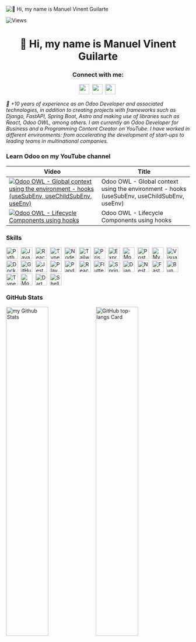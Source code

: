 ![👋 Hi, my name is Manuel Vinent Guilarte](https://miro.medium.com/v2/resize:fit:1358/0*FGD6BUzzZs1VJLuY.gif)

![Views](https://komarev.com/ghpvc/?username=mjavint&label=Views&color=0e75b6&style=flat)

<div id="toc">
  <ul align="center" style="list-style: none">
    <summary>
      <h1>
        👋 Hi, my name is Manuel Vinent Guilarte
      </h1>
    </summary>
  </ul>
</div>

**<h3 align="center">Connect with me:</h3>**
<p align="center"><a href="https://www.linkedin.com/in/mjavint" target="_blank"><img src="https://img.shields.io/badge/LinkedIn-0077B5?style=for-the-badge&logo=linkedin&logoColor=white" height="28" style="margin-right: 4px"></a> <a href="https://www.youtube.com/@devtoolschool" target="_blank"><img src="https://img.shields.io/badge/YouTube-FF0000?style=for-the-badge&logo=youtube&logoColor=white" height="28" style="margin-right: 4px"></a> <a href="https://twitter.com/mjavint" target="_blank"><img src="https://img.shields.io/badge/Twitter-000000?style=for-the-badge&logo=X&logoColor=white" height="28" style="margin-right: 4px"></a></p>

 *<span align="center">🚀 +10 years of experience as an Odoo Developer and associated technologies, in addition to creating projects with frameworks such as Django, FastAPI, Spring Boot, Astro and making use of libraries such as React, Odoo OWL, among others. I am currently an Odoo Developer for Business and a Programming Content Creator on YouTube. I have worked in different environments: from accelerating the development of start-ups to leading teams in multinational companies.</span>*

 **<h3 align="left">Learn Odoo on my YouTube channel</h3>**

<!-- BEGIN YOUTUBE-CARDS -->
| Video |  Title |
|-------|--|
|[![Odoo OWL - Global context using the environment - hooks (useSubEnv, useChildSubEnv, useEnv)](https://i.ytimg.com/vi/Ivjh_2jKmRk/mqdefault.jpg)](https://www.youtube.com/watch?v=Ivjh_2jKmRk) | Odoo OWL - Global context using the environment - hooks (useSubEnv, useChildSubEnv, useEnv) |[![Odoo OWL - Use Owl components on the portal and website.](https://i.ytimg.com/vi/Vd3o3dqTwjk/mqdefault.jpg)](https://www.youtube.com/watch?v=Vd3o3dqTwjk) | Odoo OWL - Use Owl components on the portal and website. ||
|[![Odoo OWL - Lifecycle Components using hooks](https://i.ytimg.com/vi/_Tbrop6kRyI/mqdefault.jpg)](https://www.youtube.com/watch?v=_Tbrop6kRyI) | Odoo OWL - Lifecycle Components using hooks |[![Odoo OWL como biblioteca de creación de UI](https://i.ytimg.com/vi/YfW0YkiY6as/mqdefault.jpg)](https://www.youtube.com/watch?v=YfW0YkiY6as) | Odoo OWL como biblioteca de creación de UI ||
<!-- END YOUTUBE-CARDS -->

 **<h3 align="left">Skills</h3>**

<div style="display: flex; flex-wrap: wrap; gap: 4px; justify-content: left;"><img src="https://img.shields.io/badge/Python-306998?logo=python&logoColor=white" height="32" alt="Python" style="margin-right: 4px"> <img src="https://img.shields.io/badge/JavaScript-F7DF1C?logo=javascript&logoColor=white" height="32" alt="JavaScript" style="margin-right: 4px"> <img src="https://img.shields.io/badge/React-20232A?logo=react&logoColor=61DAFB" height="32" alt="React" style="margin-right: 4px"> <img src="https://img.shields.io/badge/TypeScript-3178C6?logo=typescript&logoColor=white" height="32" alt="TypeScript" style="margin-right: 4px"> <img src="https://img.shields.io/badge/Node.js-8CC84B?logo=node.js&logoColor=white" height="32" alt="Node.js" style="margin-right: 4px"> <img src="https://img.shields.io/badge/Tailwind_CSS-38B2AC?logo=tailwind-css&logoColor=white" height="32" alt="Tailwind CSS" style="margin-right: 4px"> <img src="https://img.shields.io/badge/Prisma-2D3748?logo=prisma&logoColor=white" height="32" alt="Prisma" style="margin-right: 4px"><img src="https://img.shields.io/badge/Express-000000?logo=express&logoColor=white" height="32" alt="Express" style="margin-right: 4px"> <img src="https://img.shields.io/badge/MongoDB-4EA94B?logo=mongodb&logoColor=white" height="32" alt="MongoDB" style="margin-right: 4px"> <img src="https://img.shields.io/badge/PostgreSQL-316192?logo=postgresql&logoColor=white" height="32" alt="PostgreSQL" style="margin-right: 4px"> <img src="https://img.shields.io/badge/MySQL-4479A1?logo=mysql&logoColor=white" height="32" alt="MySQL" style="margin-right: 4px"> <img src="https://img.shields.io/badge/Visual_Studio_Code-007ACC?logo=visual-studio-code&logoColor=white" height="32" alt="Visual Studio Code" style="margin-right: 4px"> <img src="https://img.shields.io/badge/Docker-2496ED?logo=docker&logoColor=white" height="32" alt="Docker" style="margin-right: 4px"> <img src="https://img.shields.io/badge/GitHub_Actions-2088FF?logo=github-actions&logoColor=white" height="32" alt="GitHub Actions" style="margin-right: 4px"> <img src="https://img.shields.io/badge/Jest-C21325?logo=jest&logoColor=white" height="32" alt="Jest" style="margin-right: 4px"> <img src="https://img.shields.io/badge/Playwright-2EAD33?logo=playwright&logoColor=white" height="32" alt="Playwright" style="margin-right: 4px"> <img src="https://img.shields.io/badge/Pandas-150458?logo=pandas&logoColor=white" height="32" alt="Pandas" style="margin-right: 4px"> <img src="https://img.shields.io/badge/React_Native-20232A?logo=react&logoColor=61DAFB" height="32" alt="React Native" style="margin-right: 4px"> <img src="https://img.shields.io/badge/Flutter-02569B?logo=flutter&logoColor=white" height="32" alt="Flutter" style="margin-right: 4px"> <img src="https://img.shields.io/badge/Spring-6DB33F?logo=spring&logoColor=white" height="32" alt="Spring" style="margin-right: 4px"> <img src="https://img.shields.io/badge/Django-092E20?logo=django&logoColor=white" height="32" alt="Django" style="margin-right: 4px"> <img src="https://img.shields.io/badge/NestJS-E0234E?logo=nestjs&logoColor=white" height="32" alt="NestJS" style="margin-right: 4px"> <img src="https://img.shields.io/badge/FastAPI-009688?logo=fastapi&logoColor=white" height="32" alt="FastAPI" style="margin-right: 4px"> <img src="https://img.shields.io/badge/Bun-FFDF00?logo=bun&logoColor=White" height="32" alt="Bun" style="margin-right: 4px"> <img src="https://img.shields.io/badge/TypeORM-262627?logo=typeorm&logoColor=white" height="32" alt="TypeORM" style="margin-right: 4px"> <img src="https://img.shields.io/badge/Mongoose-880000?logo=mongoose&logoColor=white" height="32" alt="Mongoose" style="margin-right: 4px"> <img src="https://img.shields.io/badge/Dart-0175C2?logo=dart&logoColor=white" height="32" alt="Dart" style="margin-right: 4px"> <img src="https://img.shields.io/badge/Shell-4EAA25?logo=gnu-bash&logoColor=white" height="32" alt="Shell" style="margin-right: 4px"></div>

 **<h3 align="left">GitHub Stats</h3>**

<p align="left">
  <img width="48%" src="https://github-readme-stats.vercel.app/api?username=mjavint&theme=auto&cache_seconds=1800&border_radius=4&hide_title=false&layout=compact&langs_count=5&card_width=400&hide_progress=false" alt="my Github Stats"/>
  <img width="48%" align="top" src="https://github-readme-stats.vercel.app/api/top-langs?username=mjavint&theme=auto&cache_seconds=1800&border_radius=4&hide_title=false&layout=compact&langs_count=5&card_width=400&hide_progress=false" alt="GitHub top-langs Card" />
</p>
